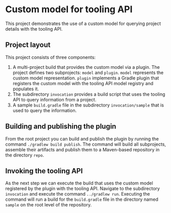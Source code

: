 # Custom model for tooling API

This project demonstrates the use of a custom model for querying project details with the tooling API.

## Project layout

This project consists of three components:

1. A multi-project build that provides the custom model via a plugin. The project defines two subprojects: `model` and `plugin`. `model` represents the custom model representation. `plugin` implements a Gradle plugin that registers the custom model with the tooling API model registry and populates it.
2. The subdirectory `invocation` provides a build script that uses the tooling API to query information from a project.
3. A sample `build.gradle` file in the subdirectory `invocation/sample` that is used to query the information.

## Building and publishing the plugin

From the root project you can build and publish the plugin by running the command `./gradlew build publish`. The command will build all subprojects, assemble their artifacts and publish them to a Maven-based repository in the directory `repo`.

## Invoking the tooling API

As the next step we can execute the build that uses the custom model registered by the plugin with the tooling API. Navigate to the subdirectory `invocation` and execute the command `../gradlew run`. Executing the command will run a build for the `build.gradle` file in the directory named `sample` on the root level of the repository.


